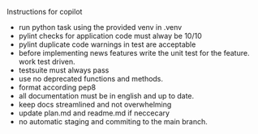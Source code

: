 Instructions for copilot

* run python task using the provided venv in .venv
* pylint checks for application code must alway be 10/10
* pylint duplicate code warnings in test are acceptable
* before implementing news features write the unit test for the feature. work test driven.
* testsuite must always pass
* use no deprecated functions and methods.
* format according pep8
* all documentation must be in english and up to date.
* keep docs streamlined and not overwhelming
* update plan.md and readme.md if neccecary
* no automatic staging and commiting to the main branch.
